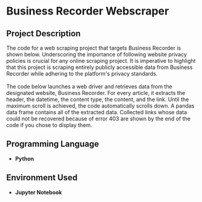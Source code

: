 <h1>Business Recorder Webscraper</h1>

<h2>Project Description</h2>
The code for a web scraping project that targets Business Recorder is shown below. Underscoring the importance of following website privacy policies is crucial for any online scraping project. It is imperative to highlight that this project is scraping entirely publicly accessible data from Business Recorder while adhering to the platform's privacy standards.
<br>
<br>
The code below launches a web driver and retrieves data from the designated website, Business Recorder. For every article, it extracts the header, the datetime, the content type, the content, and the link. Until the maximum scroll is achieved, the code automatically scrolls down. A pandas data frame contains all of the extracted data. Collected links whose data could not be recovered because of error 403 are shown by the end of the code if you chose to display them.

<br />

<h2>Programming Language</h2>

- <b>Python</b>

<h2>Environment Used </h2>

- <b>Jupyter Notebook</b>

<!--
 ```diff
- text in red
+ text in green
! text in orange
# text in gray
@@ text in purple (and bold)@@
```
--!>
